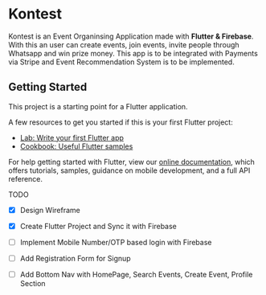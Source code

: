 # Kontest

Kontest is an Event Organinsing Application made with **Flutter & Firebase**. With this an user can create events, join events, invite people through Whatsapp and win prize money. This app is to be integrated with Payments via Stripe and Event Recommendation System is to be implemented.

## Getting Started

This project is a starting point for a Flutter application.

A few resources to get you started if this is your first Flutter project:

- [Lab: Write your first Flutter app](https://flutter.dev/docs/get-started/codelab)
- [Cookbook: Useful Flutter samples](https://flutter.dev/docs/cookbook)

For help getting started with Flutter, view our
[online documentation](https://flutter.dev/docs), which offers tutorials,
samples, guidance on mobile development, and a full API reference.

TODO
 
- [x] Design Wireframe

- [x] Create Flutter Project and Sync it with Firebase

- [ ] Implement Mobile Number/OTP based login with Firebase

- [ ] Add Registration Form for Signup

- [ ] Add Bottom Nav with HomePage, Search Events, Create Event, Profile Section
